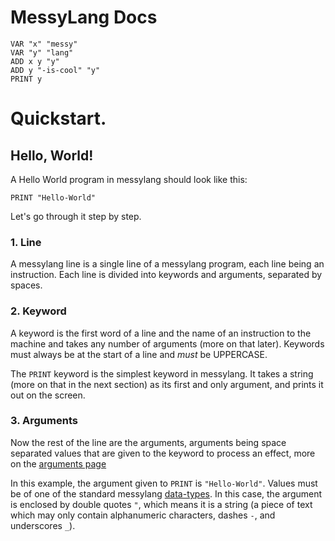 # MessyLang Docs

```
VAR "x" "messy"
VAR "y" "lang"
ADD x y "y"
ADD y "-is-cool" "y"
PRINT y
```

# Quickstart.

## Hello, World!

A Hello World program in messylang should look like this:
```
PRINT "Hello-World"
```


Let's go through it step by step.

### 1. Line

A messylang line is a single line of a messylang program, each line being an instruction.
Each line is divided into keywords and arguments, separated by spaces.

### 2. Keyword

A keyword is the first word of a line and the name of an instruction to the machine and takes any number of arguments (more on that later).
Keywords must always be at the start of a line and *must* be UPPERCASE.

The `PRINT` keyword is the simplest keyword in messylang. It takes a string (more on that in the next section) as its first and only argument, and prints it out on the screen.

### 3. Arguments

Now the rest of the line are the arguments, arguments being space separated values that are given to the keyword to process an effect, more on the [arguments page](/program_structure/arguments.html)

In this example, the argument given to `PRINT` is `"Hello-World"`.
Values must be of one of the standard messylang [data-types](/program_structure/data-types.html).
In this case, the argument is enclosed by double quotes `"`, which means it is a string (a piece of text which may only contain alphanumeric characters, dashes `-`, and underscores `_`).

